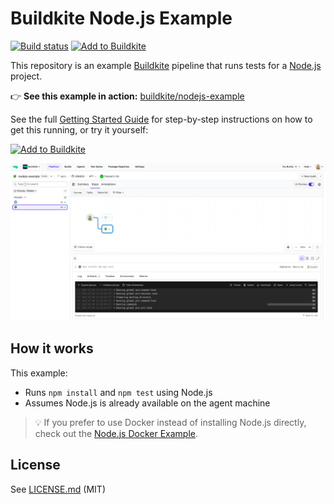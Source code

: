 # Buildkite Node.js Example

[![Build status](https://badge.buildkite.com/e21216a03d600c23dbc8329539efc088264fae90e5a81940f2.svg?branch=main)](https://buildkite.com/buildkite/nodejs-example/builds/latest?branch=main)
[![Add to Buildkite](https://img.shields.io/badge/Add%20to%20Buildkite-14CC80)](https://buildkite.com/new)

This repository is an example [Buildkite](https://buildkite.com/) pipeline that runs tests for a [Node.js](https://nodejs.org/) project.

👉 **See this example in action:** [buildkite/nodejs-example](https://buildkite.com/buildkite/nodejs-example/builds/latest?branch=main)

See the full [Getting Started Guide](https://buildkite.com/docs/guides/getting-started) for step-by-step instructions on how to get this running, or try it yourself:

[![Add to Buildkite](https://buildkite.com/button.svg)](https://buildkite.com/new)

<a href="https://buildkite.com/buildkite/nodejs-example/builds/latest?branch=main">
  <img width="1491" alt="Screenshot of Buildkite Node.js example pipeline" src=".buildkite/screenshot.png" />
</a>

<!-- docs:start -->

## How it works

This example:
- Runs `npm install` and `npm test` using Node.js
- Assumes Node.js is already available on the agent machine

> 💡 If you prefer to use Docker instead of installing Node.js directly, check out the [Node.js Docker Example](https://github.com/buildkite/nodejs-docker-example).

<!-- docs:end -->

## License

See [LICENSE.md](LICENSE.md) (MIT)
